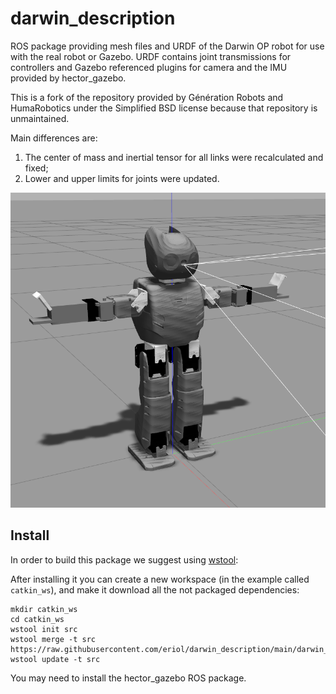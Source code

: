 # darwin_description

ROS package providing mesh files and URDF of the Darwin OP robot for use with
the real robot or Gazebo. URDF contains joint transmissions for controllers and
Gazebo referenced plugins for camera and the IMU provided by hector_gazebo.

This is a fork of the repository provided by Génération Robots and HumaRobotics
under the Simplified BSD license because that repository is unmaintained.

Main differences are:
1. The center of mass and inertial tensor for all links were recalculated
   and fixed;
2. Lower and upper limits for joints were updated.

![Darwin model in Gazebo](/images/darwin.png?raw=true "Darwin model in Gazebo")

## Install

In order to build this package we suggest using [wstool](http://wiki.ros.org/wstool):

After installing it you can create a new workspace (in the example called `catkin_ws`),
and make it download all the not packaged dependencies:

```
mkdir catkin_ws
cd catkin_ws
wstool init src
wstool merge -t src https://raw.githubusercontent.com/eriol/darwin_description/main/darwin_description.rosinstall
wstool update -t src
```

You may need to install the hector_gazebo ROS package.
